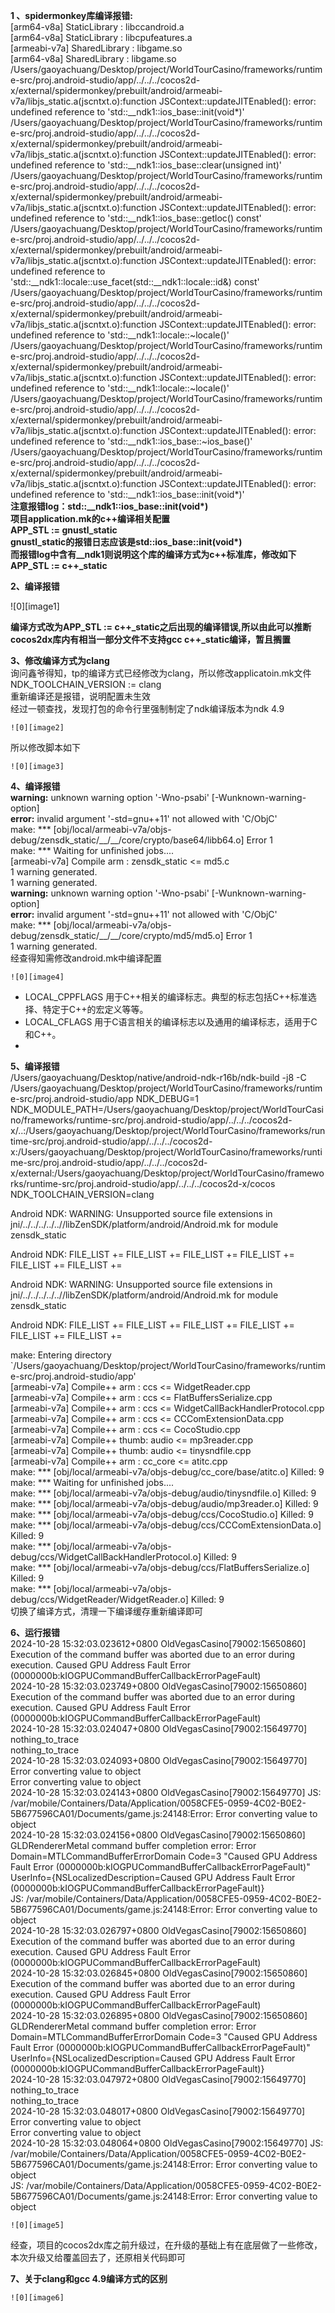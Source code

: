 **1 、spidermonkey库编译报错:**  
\[arm64-v8a\] StaticLibrary  : libccandroid.a  
\[arm64-v8a\] StaticLibrary  : libcpufeatures.a  
\[armeabi-v7a\] SharedLibrary  : libgame.so  
\[arm64-v8a\] SharedLibrary  : libgame.so  
/Users/gaoyachuang/Desktop/project/WorldTourCasino/frameworks/runtime-src/proj.android-studio/app/../../../cocos2d-x/external/spidermonkey/prebuilt/android/armeabi-v7a/libjs\_static.a(jscntxt.o):function JSContext::updateJITEnabled(): error: undefined reference to 'std::\_\_ndk1::ios\_base::init(void\*)'  
/Users/gaoyachuang/Desktop/project/WorldTourCasino/frameworks/runtime-src/proj.android-studio/app/../../../cocos2d-x/external/spidermonkey/prebuilt/android/armeabi-v7a/libjs\_static.a(jscntxt.o):function JSContext::updateJITEnabled(): error: undefined reference to 'std::\_\_ndk1::ios\_base::clear(unsigned int)'  
/Users/gaoyachuang/Desktop/project/WorldTourCasino/frameworks/runtime-src/proj.android-studio/app/../../../cocos2d-x/external/spidermonkey/prebuilt/android/armeabi-v7a/libjs\_static.a(jscntxt.o):function JSContext::updateJITEnabled(): error: undefined reference to 'std::\_\_ndk1::ios\_base::getloc() const'  
/Users/gaoyachuang/Desktop/project/WorldTourCasino/frameworks/runtime-src/proj.android-studio/app/../../../cocos2d-x/external/spidermonkey/prebuilt/android/armeabi-v7a/libjs\_static.a(jscntxt.o):function JSContext::updateJITEnabled(): error: undefined reference to 'std::\_\_ndk1::locale::use\_facet(std::\_\_ndk1::locale::id&) const'  
/Users/gaoyachuang/Desktop/project/WorldTourCasino/frameworks/runtime-src/proj.android-studio/app/../../../cocos2d-x/external/spidermonkey/prebuilt/android/armeabi-v7a/libjs\_static.a(jscntxt.o):function JSContext::updateJITEnabled(): error: undefined reference to 'std::\_\_ndk1::locale::\~locale()'  
/Users/gaoyachuang/Desktop/project/WorldTourCasino/frameworks/runtime-src/proj.android-studio/app/../../../cocos2d-x/external/spidermonkey/prebuilt/android/armeabi-v7a/libjs\_static.a(jscntxt.o):function JSContext::updateJITEnabled(): error: undefined reference to 'std::\_\_ndk1::locale::\~locale()'  
/Users/gaoyachuang/Desktop/project/WorldTourCasino/frameworks/runtime-src/proj.android-studio/app/../../../cocos2d-x/external/spidermonkey/prebuilt/android/armeabi-v7a/libjs\_static.a(jscntxt.o):function JSContext::updateJITEnabled(): error: undefined reference to 'std::\_\_ndk1::ios\_base::\~ios\_base()'  
/Users/gaoyachuang/Desktop/project/WorldTourCasino/frameworks/runtime-src/proj.android-studio/app/../../../cocos2d-x/external/spidermonkey/prebuilt/android/armeabi-v7a/libjs\_static.a(jscntxt.o):function JSContext::updateJITEnabled(): error: undefined reference to 'std::\_\_ndk1::ios\_base::init(void\*)'  
**注意报错log：std::\_\_ndk1::ios\_base::init(void\*)**  
**项目application.mk的c++编译相关配置**  
**APP\_STL := gnustl\_static**  
**gnustl\_static的报错日志应该是std::ios\_base::init(void\*)**  
**而报错log中含有\_\_ndk1则说明这个库的编译方式为c++标准库，修改如下**  
**APP\_STL := c++\_static**

**2、编译报错**

   ![0][image1]

**编译方式改为APP\_STL := c++\_static之后出现的编译错误,所以由此可以推断cocos2dx库内有相当一部分文件不支持gcc c++\_static编译，暂且搁置**

**3、修改编译方式为clang**  
询问鑫爷得知，tp的编译方式已经修改为clang，所以修改applicatoin.mk文件  
NDK\_TOOLCHAIN\_VERSION := clang  
重新编译还是报错，说明配置未生效  
经过一顿查找，发现打包的命令行里强制制定了ndk编译版本为ndk 4.9

    ![0][image2]

所以修改脚本如下

    ![0][image3]

**4、编译报错**  
**warning:** unknown warning option '-Wno-psabi' \[-Wunknown-warning-option\]  
**error:** invalid argument '-std=gnu++11' not allowed with 'C/ObjC'  
make: \*\*\* \[obj/local/armeabi-v7a/objs-debug/zensdk\_static/\_\_/\_\_/core/crypto/base64/libb64.o\] Error 1  
make: \*\*\* Waiting for unfinished jobs....  
\[armeabi-v7a\] Compile arm    : zensdk\_static \<= md5.c  
1 warning generated.  
1 warning generated.  
**warning:** unknown warning option '-Wno-psabi' \[-Wunknown-warning-option\]  
**error:** invalid argument '-std=gnu++11' not allowed with 'C/ObjC'  
make: \*\*\* \[obj/local/armeabi-v7a/objs-debug/zensdk\_static/\_\_/\_\_/core/crypto/md5/md5.o\] Error 1  
1 warning generated.  
经查得知需修改android.mk中编译配置

    ![0][image4]

* LOCAL\_CPPFLAGS 用于C++相关的编译标志。典型的标志包括C++标准选择、特定于C++的宏定义等等。  
* LOCAL\_CFLAGS 用于C语言相关的编译标志以及通用的编译标志，适用于C和C++。  
* 

**5、编译报错**  
/Users/gaoyachuang/Desktop/native/android-ndk-r16b/ndk-build \-j8 \-C /Users/gaoyachuang/Desktop/project/WorldTourCasino/frameworks/runtime-src/proj.android-studio/app NDK\_DEBUG=1 NDK\_MODULE\_PATH=/Users/gaoyachuang/Desktop/project/WorldTourCasino/frameworks/runtime-src/proj.android-studio/app/../../../cocos2d-x/..:/Users/gaoyachuang/Desktop/project/WorldTourCasino/frameworks/runtime-src/proj.android-studio/app/../../../cocos2d-x:/Users/gaoyachuang/Desktop/project/WorldTourCasino/frameworks/runtime-src/proj.android-studio/app/../../../cocos2d-x/external:/Users/gaoyachuang/Desktop/project/WorldTourCasino/frameworks/runtime-src/proj.android-studio/app/../../../cocos2d-x/cocos NDK\_TOOLCHAIN\_VERSION=clang

Android NDK: WARNING: Unsupported source file extensions in jni/../../../../..//libZenSDK/platform/android/Android.mk for module zensdk\_static

Android NDK:   FILE\_LIST \+= FILE\_LIST \+= FILE\_LIST \+= FILE\_LIST \+= FILE\_LIST \+= FILE\_LIST \+=

Android NDK: WARNING: Unsupported source file extensions in jni/../../../../..//libZenSDK/platform/android/Android.mk for module zensdk\_static

Android NDK:   FILE\_LIST \+= FILE\_LIST \+= FILE\_LIST \+= FILE\_LIST \+= FILE\_LIST \+= FILE\_LIST \+=

make: Entering directory \`/Users/gaoyachuang/Desktop/project/WorldTourCasino/frameworks/runtime-src/proj.android-studio/app'  
\[armeabi-v7a\] Compile++ arm  : ccs \<= WidgetReader.cpp  
\[armeabi-v7a\] Compile++ arm  : ccs \<= FlatBuffersSerialize.cpp  
\[armeabi-v7a\] Compile++ arm  : ccs \<= WidgetCallBackHandlerProtocol.cpp  
\[armeabi-v7a\] Compile++ arm  : ccs \<= CCComExtensionData.cpp  
\[armeabi-v7a\] Compile++ arm  : ccs \<= CocoStudio.cpp  
\[armeabi-v7a\] Compile++ thumb: audio \<= mp3reader.cpp  
\[armeabi-v7a\] Compile++ thumb: audio \<= tinysndfile.cpp  
\[armeabi-v7a\] Compile++ arm  : cc\_core \<= atitc.cpp  
make: \*\*\* \[obj/local/armeabi-v7a/objs-debug/cc\_core/base/atitc.o\] Killed: 9  
make: \*\*\* Waiting for unfinished jobs....  
make: \*\*\* \[obj/local/armeabi-v7a/objs-debug/audio/tinysndfile.o\] Killed: 9  
make: \*\*\* \[obj/local/armeabi-v7a/objs-debug/audio/mp3reader.o\] Killed: 9  
make: \*\*\* \[obj/local/armeabi-v7a/objs-debug/ccs/CocoStudio.o\] Killed: 9  
make: \*\*\* \[obj/local/armeabi-v7a/objs-debug/ccs/CCComExtensionData.o\] Killed: 9  
make: \*\*\* \[obj/local/armeabi-v7a/objs-debug/ccs/WidgetCallBackHandlerProtocol.o\] Killed: 9  
make: \*\*\* \[obj/local/armeabi-v7a/objs-debug/ccs/FlatBuffersSerialize.o\] Killed: 9  
make: \*\*\* \[obj/local/armeabi-v7a/objs-debug/ccs/WidgetReader/WidgetReader.o\] Killed: 9  
切换了编译方式，清理一下编译缓存重新编译即可

**6、运行报错**  
2024-10-28 15:32:03.023612+0800 OldVegasCasino\[79002:15650860\] Execution of the command buffer was aborted due to an error during execution. Caused GPU Address Fault Error (0000000b:kIOGPUCommandBufferCallbackErrorPageFault)  
2024-10-28 15:32:03.023749+0800 OldVegasCasino\[79002:15650860\] Execution of the command buffer was aborted due to an error during execution. Caused GPU Address Fault Error (0000000b:kIOGPUCommandBufferCallbackErrorPageFault)  
2024-10-28 15:32:03.024047+0800 OldVegasCasino\[79002:15649770\] nothing\_to\_trace  
nothing\_to\_trace  
2024-10-28 15:32:03.024093+0800 OldVegasCasino\[79002:15649770\] Error converting value to object  
Error converting value to object  
2024-10-28 15:32:03.024143+0800 OldVegasCasino\[79002:15649770\] JS: /var/mobile/Containers/Data/Application/0058CFE5-0959-4C02-B0E2-5B677596CA01/Documents/game.js:24148:Error: Error converting value to object  
2024-10-28 15:32:03.024156+0800 OldVegasCasino\[79002:15650860\] GLDRendererMetal command buffer completion error: Error Domain=MTLCommandBufferErrorDomain Code=3 "Caused GPU Address Fault Error (0000000b:kIOGPUCommandBufferCallbackErrorPageFault)" UserInfo={NSLocalizedDescription=Caused GPU Address Fault Error (0000000b:kIOGPUCommandBufferCallbackErrorPageFault)}  
JS: /var/mobile/Containers/Data/Application/0058CFE5-0959-4C02-B0E2-5B677596CA01/Documents/game.js:24148:Error: Error converting value to object  
2024-10-28 15:32:03.026797+0800 OldVegasCasino\[79002:15650860\] Execution of the command buffer was aborted due to an error during execution. Caused GPU Address Fault Error (0000000b:kIOGPUCommandBufferCallbackErrorPageFault)  
2024-10-28 15:32:03.026845+0800 OldVegasCasino\[79002:15650860\] Execution of the command buffer was aborted due to an error during execution. Caused GPU Address Fault Error (0000000b:kIOGPUCommandBufferCallbackErrorPageFault)  
2024-10-28 15:32:03.026895+0800 OldVegasCasino\[79002:15650860\] GLDRendererMetal command buffer completion error: Error Domain=MTLCommandBufferErrorDomain Code=3 "Caused GPU Address Fault Error (0000000b:kIOGPUCommandBufferCallbackErrorPageFault)" UserInfo={NSLocalizedDescription=Caused GPU Address Fault Error (0000000b:kIOGPUCommandBufferCallbackErrorPageFault)}  
2024-10-28 15:32:03.047972+0800 OldVegasCasino\[79002:15649770\] nothing\_to\_trace  
nothing\_to\_trace  
2024-10-28 15:32:03.048017+0800 OldVegasCasino\[79002:15649770\] Error converting value to object  
Error converting value to object  
2024-10-28 15:32:03.048064+0800 OldVegasCasino\[79002:15649770\] JS: /var/mobile/Containers/Data/Application/0058CFE5-0959-4C02-B0E2-5B677596CA01/Documents/game.js:24148:Error: Error converting value to object  
JS: /var/mobile/Containers/Data/Application/0058CFE5-0959-4C02-B0E2-5B677596CA01/Documents/game.js:24148:Error: Error converting value to object

    ![0][image5]

经查，项目的cocos2dx库之前升级过，在升级的基础上有在底层做了一些修改，本次升级又给覆盖回去了，还原相关代码即可

**7、关于clang和gcc 4.9编译方式的区别**

    ![0][image6]











